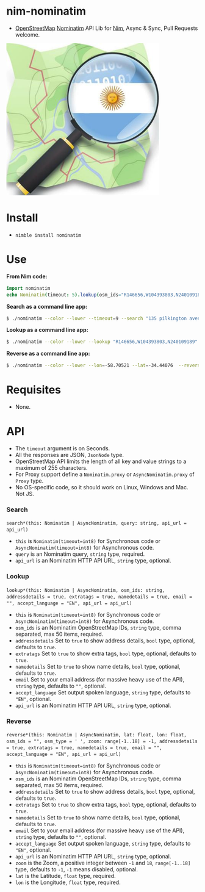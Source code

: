 # nim-nominatim

- [OpenStreetMap](https://openstreetmap.org) [Nominatim](https://nominatim.openstreetmap.org) API Lib for [Nim](https://nim-lang.org), Async & Sync, Pull Requests welcome.

![OpenStreetMap](https://raw.githubusercontent.com/juancarlospaco/nim-overpass/master/osm.jpg)


# Install

- `nimble install nominatim`


# Use

**From Nim code:**

```nim
import nominatim
echo Nominatim(timeout: 5).lookup(osm_ids="R146656,W104393803,N240109189")
```

**Search as a command line app:**

```bash
$ ./nominatim --color --lower --timeout=9 --search "135 pilkington avenue, birmingham"
```

**Lookup as a command line app:**

```bash
$ ./nominatim --color --lower --lookup "R146656,W104393803,N240109189"
```

**Reverse as a command line app:**

```bash
$ ./nominatim --color --lower --lon=-58.70521 --lat=-34.44076  --reverse "reverse"
```


# Requisites

- None.


# API

- The `timeout` argument is on Seconds.
- All the responses are JSON, `JsonNode` type.
- OpenStreetMap API limits the length of all key and value strings to a maximum of 255 characters.
- For Proxy support define a `Nominatim.proxy` or `AsyncNominatim.proxy` of `Proxy` type.
- No OS-specific code, so it should work on Linux, Windows and Mac. Not JS.

### Search

`search*(this: Nominatim | AsyncNominatim, query: string, api_url = api_url)`

- `this` is `Nominatim(timeout=int8)` for Synchronous code or `AsyncNominatim(timeout=int8)` for Asynchronous code.
- `query` is an Nominatim query, `string` type, required.
- `api_url` is an Nominatim HTTP API URL, `string` type, optional.

### Lookup

`lookup*(this: Nominatim | AsyncNominatim, osm_ids: string, addressdetails = true, extratags = true, namedetails = true, email = "", accept_language = "EN", api_url = api_url)`

- `this` is `Nominatim(timeout=int8)` for Synchronous code or `AsyncNominatim(timeout=int8)` for Asynchronous code.
- `osm_ids` is an Nominatim OpenStreetMap IDs, `string` type, comma separated, max 50 items, required.
- `addressdetails` Set to `true` to show address details, `bool` type, optional, defaults to `true`.
- `extratags` Set to `true` to show extra tags, `bool` type, optional, defaults to `true`.
- `namedetails` Set to `true` to show name details, `bool` type, optional, defaults to `true`.
- `email` Set to your email address (for massive heavy use of the API), `string` type, defaults to `""`, optional.
- `accept_language` Set output spoken language, `string` type, defaults to `"EN"`, optional.
- `api_url` is an Nominatim HTTP API URL, `string` type, optional.

### Reverse

`reverse*(this: Nominatim | AsyncNominatim, lat: float, lon: float, osm_ids = "", osm_type = ' ', zoom: range[-1..18] = -1, addressdetails = true, extratags = true, namedetails = true, email = "", accept_language = "EN", api_url = api_url)`

- `this` is `Nominatim(timeout=int8)` for Synchronous code or `AsyncNominatim(timeout=int8)` for Asynchronous code.
- `osm_ids` is an Nominatim OpenStreetMap IDs, `string` type, comma separated, max 50 items, required.
- `addressdetails` Set to `true` to show address details, `bool` type, optional, defaults to `true`.
- `extratags` Set to `true` to show extra tags, `bool` type, optional, defaults to `true`.
- `namedetails` Set to `true` to show name details, `bool` type, optional, defaults to `true`.
- `email` Set to your email address (for massive heavy use of the API), `string` type, defaults to `""`, optional.
- `accept_language` Set output spoken language, `string` type, defaults to `"EN"`, optional.
- `api_url` is an Nominatim HTTP API URL, `string` type, optional.
- `zoom` is the Zoom, a positive integer between `-1` and `18`, `range[-1..18]` type, defaults to `-1`, `-1` means disabled, optional.
- `lat` is the Latitude, `float` type, required.
- `lon` is the Longitude, `float` type, required.
